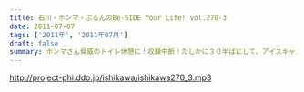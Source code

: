 ```yaml
---
title: 石川・ホンマ・ぶるんのBe-SIDE Your Life! vol.270-3
date: 2011-07-07
tags: ['2011年', '2011年07月']
draft: false
summary: ホンマさん脅威のトイレ休憩に！収録中断！たしかに３０半ばにして、アイスキャンデーでお腹をゆるくするというのは・・・「かわいく」はないな。NAMAE
---
```


http://project-phi.ddo.jp/ishikawa/ishikawa270_3.mp3
